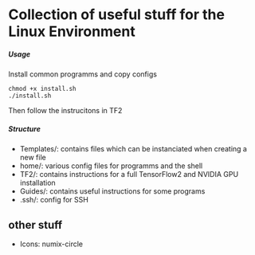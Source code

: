 # Collection of useful stuff for the Linux Environment

##### Usage
Install common programms and copy configs
```
chmod +x install.sh
./install.sh
```
Then follow the instrucitons in TF2

##### Structure
- Templates/: contains files which can be instanciated when creating a new file
- home/: various config files for programms and the shell
- TF2/: contains instructions for a full TensorFlow2 and NVIDIA GPU installation
- Guides/: contains useful instructions for some programs
- .ssh/: config for SSH


## other stuff
- Icons: numix-circle
